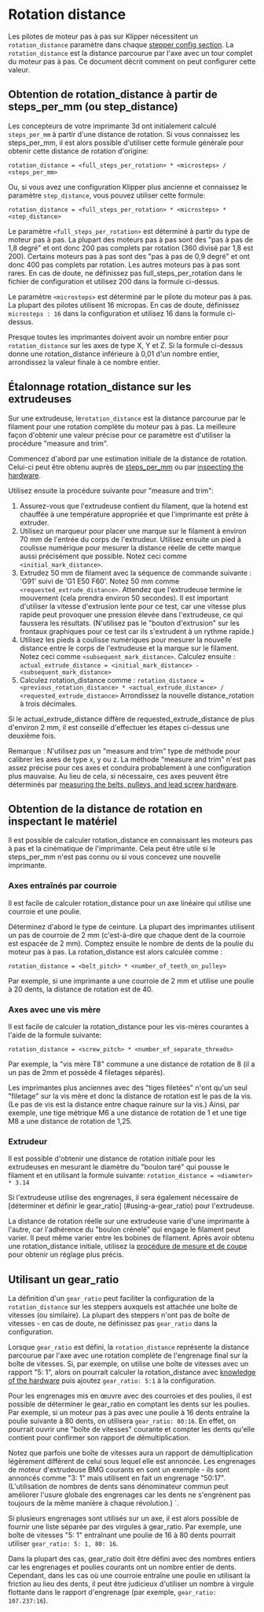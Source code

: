 ﻿# Rotation distance

Les pilotes de moteur pas à pas sur Klipper nécessitent un `rotation_distance` paramètre dans chaque [stepper config section](Config_Reference.md#stepper). La `rotation_distance` est la distance parcourue par l'axe avec un tour complet du moteur pas à pas. Ce document décrit comment on peut configurer cette valeur.

## Obtention de rotation_distance à partir de steps_per_mm (ou step_distance)

Les concepteurs de votre imprimante 3d ont initialement calculé `steps_per_mm` à partir d'une distance de rotation. Si vous connaissez les steps_per_mm, il est alors possible d'utiliser cette formule générale pour obtenir cette distance de rotation d'origine:
```
rotation_distance = <full_steps_per_rotation> * <microsteps> / <steps_per_mm>
```

Ou, si vous avez une configuration Klipper plus ancienne et connaissez le paramètre `step_distance`, vous pouvez utiliser cette formule:
```
rotation_distance = <full_steps_per_rotation> * <microsteps> * <step_distance>
```

Le paramètre `<full_steps_per_rotation>` est déterminé à partir du type de moteur pas à pas. La plupart des moteurs pas à pas sont des "pas à pas de 1,8 degré" et ont donc 200 pas complets par rotation (360 divisé par 1,8 est 200). Certains moteurs pas à pas sont des "pas à pas de 0,9 degré" et ont donc 400 pas complets par rotation. Les autres moteurs pas à pas sont rares. En cas de doute, ne définissez pas full_steps_per_rotation dans le fichier de configuration et utilisez 200 dans la formule ci-dessus.

Le paramètre `<microsteps>` est déterminé par le pilote du moteur pas à pas. La plupart des pilotes utilisent 16 micropas. En cas de doute, définissez `microsteps : 16` dans la configuration et utilisez 16 dans la formule ci-dessus.

Presque toutes les imprimantes doivent avoir un nombre entier pour `rotation_distance` sur les axes de type X, Y et Z. Si la formule ci-dessus donne une rotation_distance inférieure à 0,01 d'un nombre entier, arrondissez la valeur finale à ce nombre entier.

## Étalonnage rotation_distance sur les extrudeuses

Sur une extrudeuse, le`rotation_distance` est la distance parcourue par le filament pour une rotation complète du moteur pas à pas. La meilleure façon d'obtenir une valeur précise pour ce paramètre est d'utiliser la procédure  "measure and trim".

Commencez d'abord par une estimation initiale de la distance de rotation. Celui-ci peut être obtenu auprès de [steps_per_mm](#obtaining-rotation_distance-from-steps_per_mm-or-step_distance) ou par [inspecting the hardware](#extruder).

Utilisez ensuite la procédure suivante pour "measure and trim":
1. Assurez-vous que l'extrudeuse contient du filament, que la hotend est chauffée à une température appropriée et que l'imprimante est prête à extruder.
2. Utilisez un marqueur pour placer une marque sur le filament à environ 70 mm de l'entrée du corps de l'extrudeur. Utilisez ensuite un pied à coulisse numérique pour mesurer la distance réelle de cette marque aussi précisément que possible. Notez ceci comme `<initial_mark_distance>`.
3. Extrudez 50 mm de filament avec la séquence de commande suivante : 'G91' suivi de 'G1 E50 F60'. Notez 50 mm comme `<requested_extrude_distance>`. Attendez que l'extrudeuse termine le mouvement (cela prendra environ 50 secondes). Il est important d'utiliser la vitesse d'extrusion lente pour ce test, car une vitesse plus rapide peut provoquer une pression élevée dans l'extrudeuse, ce qui faussera les résultats. (N'utilisez pas le "bouton d'extrusion" sur les frontaux graphiques pour ce test car ils s'extrudent à un rythme rapide.)
4. Utilisez les pieds à coulisse numériques pour mesurer la nouvelle distance entre le corps de l'extrudeuse et la marque sur le filament. Notez ceci comme `<subsequent_mark_distance>`. Calculez ensuite : `actual_extrude_distance = <initial_mark_distance> - <subsequent_mark_distance>`
5. Calculez rotation_distance comme : `rotation_distance = <previous_rotation_distance> * <actual_extrude_distance> / <requested_extrude_distance>` Arrondissez la nouvelle distance_rotation à trois décimales.

Si le actual_extrude_distance diffère de requested_extrude_distance de plus d'environ 2 mm, il est conseillé d'effectuer les étapes ci-dessus une deuxième fois.

Remarque : N'utilisez *pas* un "measure and trim" type de méthode pour calibrer les axes de type x, y ou z. La méthode "measure and trim" n'est pas assez précise pour ces axes et conduira probablement à une configuration plus mauvaise. Au lieu de cela, si nécessaire, ces axes peuvent être déterminés par [measuring the belts, pulleys, and lead screw hardware](#obtaining-rotation_distance-by-inspecting-the-hardware).

## Obtention de la distance de rotation en inspectant le matériel

Il est possible de calculer rotation_distance en connaissant les moteurs pas à pas et la cinématique de l'imprimante. Cela peut être utile si le steps_per_mm n'est pas connu ou si vous concevez une nouvelle imprimante.

### Axes entraînés par courroie

Il est facile de calculer rotation_distance pour un axe linéaire qui utilise une courroie et une poulie.

Déterminez d'abord le type de ceinture. La plupart des imprimantes utilisent un pas de courroie de 2 mm (c'est-à-dire que chaque dent de la courroie est espacée de 2 mm). Comptez ensuite le nombre de dents de la poulie du moteur pas à pas. La rotation_distance est alors calculée comme :
```
rotation_distance = <belt_pitch> * <number_of_teeth_on_pulley>
```

Par exemple, si une imprimante a une courroie de 2 mm et utilise une poulie à 20 dents, la distance de rotation est de 40.

### Axes avec une vis mère

Il est facile de calculer la rotation_distance pour les vis-mères courantes à l'aide de la formule suivante: 
```
rotation_distance = <screw_pitch> * <number_of_separate_threads>
```

Par exemple, la "vis mère T8" commune a une distance de rotation de 8 (il a un pas de 2mm et possède 4 filetages séparés).

Les imprimantes plus anciennes avec des "tiges filetées" n'ont qu'un seul "filetage" sur la vis mère et donc la distance de rotation est le pas de la vis. (Le pas de vis est la distance entre chaque rainure sur la vis.) Ainsi, par exemple, une tige métrique M6 a une distance de rotation de 1 et une tige M8 a une distance de rotation de 1,25.

### Extrudeur

Il est possible d'obtenir une distance de rotation initiale pour les extrudeuses en mesurant le diamètre du "boulon taré" qui pousse le filament et en utilisant la formule suivante: `rotation_distance = <diameter> * 3.14`

Si l'extrudeuse utilise des engrenages, il sera également nécessaire de [déterminer et définir le gear_ratio] (#using-a-gear_ratio) pour l'extrudeuse.

La distance de rotation réelle sur une extrudeuse varie d'une imprimante à l'autre, car l'adhérence du "boulon crénelé" qui engage le filament peut varier. Il peut même varier entre les bobines de filament. Après avoir obtenu une rotation_distance initiale, utilisez la [procédure de mesure et de coupe](#calibrating-rotation_distance-on-extruders) pour obtenir un réglage plus précis.

## Utilisant un gear_ratio

La définition d'un `gear_ratio` peut faciliter la configuration de la `rotation_distance` sur les steppers auxquels est attachée une boîte de vitesses (ou similaire). La plupart des steppers n'ont pas de boîte de vitesses - en cas de doute, ne définissez pas `gear_ratio` dans la configuration.

Lorsque `gear_ratio` est défini, la `rotation_distance` représente la distance parcourue par l'axe avec une rotation complète de l'engrenage final sur la boîte de vitesses. Si, par exemple, on utilise une boîte de vitesses avec un rapport "5: 1", alors on pourrait calculer la rotation_distance avec [knowledge of the hardware](#obtaining-rotation_distance-by-inspecting-the-hardware) puis ajoutez `gear_ratio: 5:1` à la configuration.

Pour les engrenages mis en œuvre avec des courroies et des poulies, il est possible de déterminer le gear_ratio en comptant les dents sur les poulies. Par exemple, si un moteur pas à pas avec une poulie à 16 dents entraîne la poulie suivante à 80 dents, on utilisera `gear_ratio: 80:16`. En effet, on pourrait ouvrir une "boîte de vitesses" courante et compter les dents qu'elle contient pour confirmer son rapport de démultiplication.

Notez que parfois une boîte de vitesses aura un rapport de démultiplication légèrement différent de celui sous lequel elle est annoncée. Les engrenages de moteur d'extrudeuse BMG courants en sont un exemple - ils sont annoncés comme "3: 1" mais utilisent en fait un engrenage "50:17". (L'utilisation de nombres de dents sans dénominateur commun peut améliorer l'usure globale des engrenages car les dents ne s'engrènent pas toujours de la même manière à chaque révolution.) `.

Si plusieurs engrenages sont utilisés sur un axe, il est alors possible de fournir une liste séparée par des virgules à gear_ratio. Par exemple, une boîte de vitesses "5: 1" entraînant une poulie de 16 à 80 dents pourrait utiliser `gear_ratio: 5: 1, 80: 16`.

Dans la plupart des cas, gear_ratio doit être défini avec des nombres entiers car les engrenages et poulies courants ont un nombre entier de dents. Cependant, dans les cas où une courroie entraîne une poulie en utilisant la friction au lieu des dents, il peut être judicieux d'utiliser un nombre à virgule flottante dans le rapport d'engrenage (par exemple, `gear_ratio: 107.237:16`).
